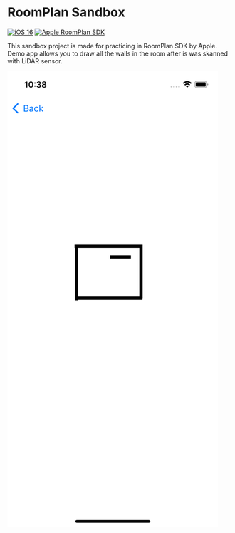 # RoomPlan Sandbox

[![iOS 16](https://img.shields.io/badge/iOS-16-lightgrey)](https://developer.apple.com/ios) [![Apple RoomPlan SDK](https://img.shields.io/badge/Apple-RoomPlan-lightgrey)](https://developer.apple.com/augmented-reality/roomplan)

This sandbox project is made for practicing in RoomPlan SDK by Apple. Demo app allows you to draw all the walls in the room after is was skanned with LiDAR sensor.

![example](https://github.com/pressanykeyplease/RoomPlan-Sandbox/blob/main/Room%20Plan/Resources/example.png)
